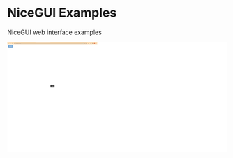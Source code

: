 # NiceGUI Examples
NiceGUI web interface examples

<img src="/img/NiceGUI button hello msg.png" style="max-width: 100%; display: inline-block;" data-target="animated-image.originalImage">
